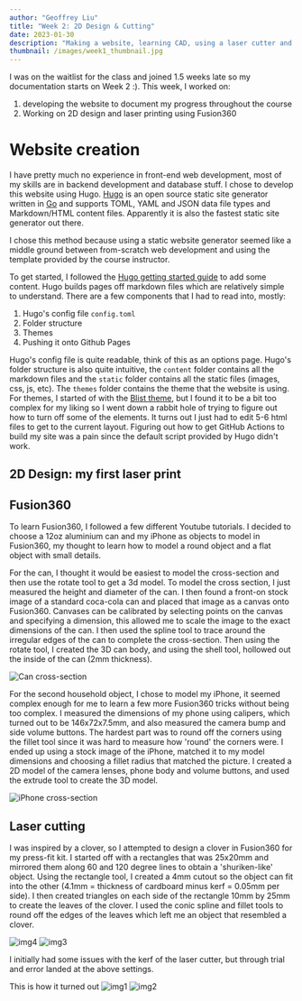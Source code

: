 ```yaml
---
author: "Geoffrey Liu"
title: "Week 2: 2D Design & Cutting"
date: 2023-01-30
description: "Making a website, learning CAD, using a laser cutter and vinyl printer"
thumbnail: /images/week1_thumbnail.jpg
---
```


I was on the waitlist for the class and joined 1.5 weeks late so my documentation starts on Week 2 :). This week, I worked on:

1. developing the website to document my progress throughout the course
2. Working on 2D design and laser printing using Fusion360

# Website creation

I have pretty much no experience in front-end web development, most of my skills are in backend development and database stuff. I chose to develop this website using Hugo. [Hugo](https://gohugo.io) is an open source static site generator written in [Go](https://go.dev) and supports TOML, YAML and JSON data file types and Markdown/HTML content files. Apparently it is also the fastest static site generator out there.

I chose this method because using a static website generator seemed like a middle ground between from-scratch web development and using the template provided by the course instructor.

To get started, I followed the [Hugo getting started guide](https://gohugo.io/getting-started/quick-start/) to add some content. Hugo builds pages off markdown files which are relatively simple to understand. There are a few components that I had to read into, mostly:

1. Hugo's config file `config.toml`
2. Folder structure
3. Themes
4. Pushing it onto Github Pages

Hugo's config file is quite readable, think of this as an options page. Hugo's folder structure is also quite intuitive, the `content` folder contains all the markdown files and the `static` folder contains all the static files (images, css, js, etc). The `themes` folder contains the theme that the website is using. For themes, I started of with the [Blist theme](https://github.com/apvarun/blist-hugo-theme), but I found it to be a bit too complex for my liking so I went down a rabbit hole of trying to figure out how to turn off some of the elements. It turns out I just had to edit 5-6 html files to get to the current layout. Figuring out how to get GitHub Actions to build my site was a pain since the default script provided by Hugo didn't work.
## 2D Design: my first laser print

<!-- 
![Sewing Machine](../images/sew.png) -->
## Fusion360

To learn Fusion360, I followed a few different Youtube tutorials. I decided to choose a 12oz aluminium can and my iPhone as objects to model in Fusion360, my thought to learn how to model a round object and a flat object with small details. 

For the can, I thought it would be easiest to model the cross-section and then use the rotate tool to get a 3d model. To model the cross section, I just measured the height and diameter of the can. I then found a front-on stock image of a standard coca-cola can and placed that image as a canvas onto Fusion360. Canvases can be calibrated by selecting points on the canvas and specifying a dimension, this allowed me to scale the image to the exact dimensions of the can. I then used the spline tool to trace around the irregular edges of the can to complete the cross-section. Then using the rotate tool, I created the 3D can body, and using the shell tool, hollowed out the inside of the can (2mm thickness).

![Can cross-section](/images/w2_1.png)

For the second household object, I chose to model my iPhone, it seemed complex enough for me to learn a few more Fusion360 tricks without being too complex. I measured the dimensions of my phone using calipers, which turned out to be 146x72x7.5mm, and also measured the camera bump and side volume buttons. The hardest part was to round off the corners using the fillet tool since it was hard to measure how 'round' the corners were. I ended up using a stock image of the iPhone, matched it to my model dimensions and choosing a fillet radius that matched the picture. I created a 2D model of the camera lenses, phone body and volume buttons, and used the extrude tool to create the 3D model.

![iPhone cross-section](/images/w2_2.png)

## Laser cutting

I was inspired by a clover, so I attempted to design a clover in Fusion360 for my press-fit kit. I started off with a rectangles that was 25x20mm and mirrored them along 60 and 120 degree lines to obtain a 'shuriken-like' object. Using the rectangle tool, I created a 4mm cutout so the object can fit into the other (4.1mm = thickness of cardboard minus kerf = 0.05mm per side). I then created triangles on each side of the rectangle 10mm by 25mm to create the leaves of the clover. I used the conic spline and fillet tools to round off the edges of the leaves which left me an object that resembled a clover.

![img4](/images/w2_5.png)
![img3](/images/w2_6.png)

I initially had some issues with the kerf of the laser cutter, but through trial and error landed at the above settings. 

This is how it turned out 
![img1](/images/w2_3.jpeg)
![img2](/images/w2_4.jpeg)

